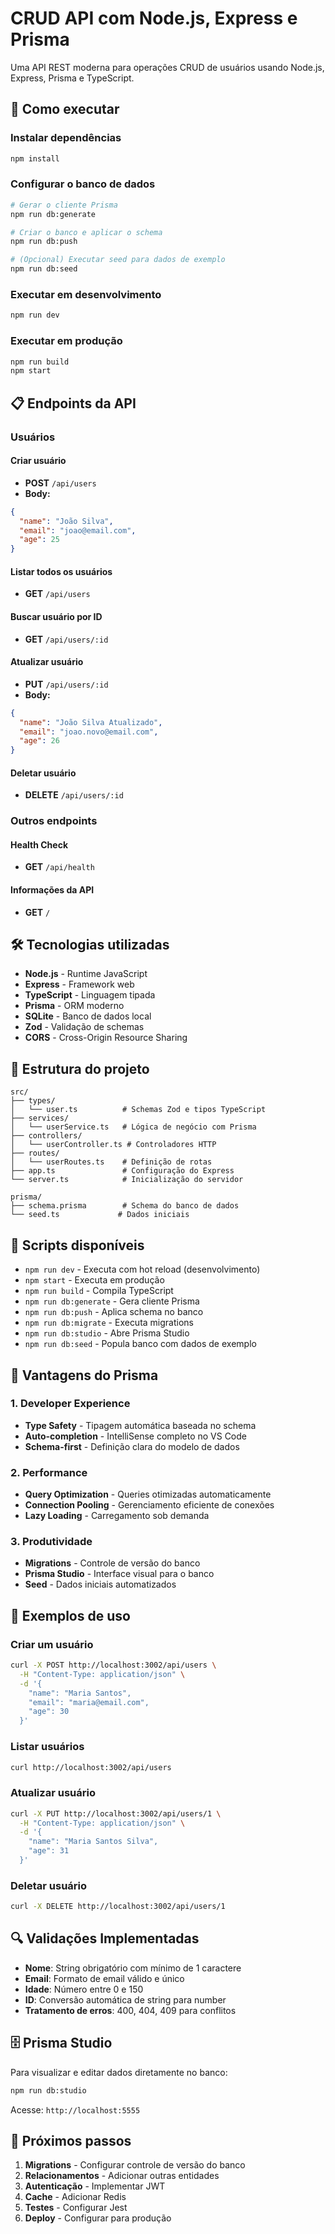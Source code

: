 # CRUD API com Node.js, Express e Prisma

Uma API REST moderna para operações CRUD de usuários usando Node.js, Express, Prisma e TypeScript.

## 🚀 Como executar

### Instalar dependências
```bash
npm install
```

### Configurar o banco de dados
```bash
# Gerar o cliente Prisma
npm run db:generate

# Criar o banco e aplicar o schema
npm run db:push

# (Opcional) Executar seed para dados de exemplo
npm run db:seed
```

### Executar em desenvolvimento
```bash
npm run dev
```

### Executar em produção
```bash
npm run build
npm start
```

## 📋 Endpoints da API

### Usuários

#### Criar usuário
- **POST** `/api/users`
- **Body:**
```json
{
  "name": "João Silva",
  "email": "joao@email.com",
  "age": 25
}
```

#### Listar todos os usuários
- **GET** `/api/users`

#### Buscar usuário por ID
- **GET** `/api/users/:id`

#### Atualizar usuário
- **PUT** `/api/users/:id`
- **Body:**
```json
{
  "name": "João Silva Atualizado",
  "email": "joao.novo@email.com",
  "age": 26
}
```

#### Deletar usuário
- **DELETE** `/api/users/:id`

### Outros endpoints

#### Health Check
- **GET** `/api/health`

#### Informações da API
- **GET** `/`

## 🛠️ Tecnologias utilizadas

- **Node.js** - Runtime JavaScript
- **Express** - Framework web
- **TypeScript** - Linguagem tipada
- **Prisma** - ORM moderno
- **SQLite** - Banco de dados local
- **Zod** - Validação de schemas
- **CORS** - Cross-Origin Resource Sharing

## 📁 Estrutura do projeto

```
src/
├── types/
│   └── user.ts          # Schemas Zod e tipos TypeScript
├── services/
│   └── userService.ts   # Lógica de negócio com Prisma
├── controllers/
│   └── userController.ts # Controladores HTTP
├── routes/
│   └── userRoutes.ts    # Definição de rotas
├── app.ts               # Configuração do Express
└── server.ts            # Inicialização do servidor

prisma/
├── schema.prisma        # Schema do banco de dados
└── seed.ts             # Dados iniciais
```

## 🔧 Scripts disponíveis

- `npm run dev` - Executa com hot reload (desenvolvimento)
- `npm start` - Executa em produção
- `npm run build` - Compila TypeScript
- `npm run db:generate` - Gera cliente Prisma
- `npm run db:push` - Aplica schema no banco
- `npm run db:migrate` - Executa migrations
- `npm run db:studio` - Abre Prisma Studio
- `npm run db:seed` - Popula banco com dados de exemplo

## 🎯 Vantagens do Prisma

### **1. Developer Experience**
- **Type Safety** - Tipagem automática baseada no schema
- **Auto-completion** - IntelliSense completo no VS Code
- **Schema-first** - Definição clara do modelo de dados

### **2. Performance**
- **Query Optimization** - Queries otimizadas automaticamente
- **Connection Pooling** - Gerenciamento eficiente de conexões
- **Lazy Loading** - Carregamento sob demanda

### **3. Produtividade**
- **Migrations** - Controle de versão do banco
- **Prisma Studio** - Interface visual para o banco
- **Seed** - Dados iniciais automatizados

## 📝 Exemplos de uso

### Criar um usuário
```bash
curl -X POST http://localhost:3002/api/users \
  -H "Content-Type: application/json" \
  -d '{
    "name": "Maria Santos",
    "email": "maria@email.com",
    "age": 30
  }'
```

### Listar usuários
```bash
curl http://localhost:3002/api/users
```

### Atualizar usuário
```bash
curl -X PUT http://localhost:3002/api/users/1 \
  -H "Content-Type: application/json" \
  -d '{
    "name": "Maria Santos Silva",
    "age": 31
  }'
```

### Deletar usuário
```bash
curl -X DELETE http://localhost:3002/api/users/1
```

## 🔍 Validações Implementadas

- **Nome**: String obrigatório com mínimo de 1 caractere
- **Email**: Formato de email válido e único
- **Idade**: Número entre 0 e 150
- **ID**: Conversão automática de string para number
- **Tratamento de erros**: 400, 404, 409 para conflitos

## 🗄️ Prisma Studio

Para visualizar e editar dados diretamente no banco:

```bash
npm run db:studio
```

Acesse: `http://localhost:5555`

## 🚀 Próximos passos

1. **Migrations** - Configurar controle de versão do banco
2. **Relacionamentos** - Adicionar outras entidades
3. **Autenticação** - Implementar JWT
4. **Cache** - Adicionar Redis
5. **Testes** - Configurar Jest
6. **Deploy** - Configurar para produção

